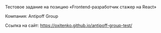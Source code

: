 Тестовое задание на позицию «Frontend-разработчик стажер на React»

Компания: Antipoff Group

Ссылка на сайт: https://oxitenko.github.io/antipoff-group-test/